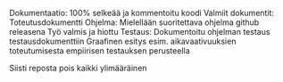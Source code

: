 Dokumentaatio:
100% selkeää ja kommentoitu koodi
Valmiit dokumentit:
Toteutusdokumentti
Ohjelma:
Mielellään suoritettava ohjelma github releasena
Työ valmis ja hiottu
Testaus:
Dokumentoitu ohjelman testaus testausdokumenttiin
Graafinen esitys esim. aikavaativuuksien toteutumisesta empiirisen testauksen perusteella

Siisti reposta pois kaikki ylimääräinen